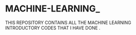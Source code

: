 # MACHINE-LEARNING_
THIS REPOSITORY CONTAINS ALL THE MACHINE LEARNING INTRODUCTORY CODES THAT I HAVE DONE .

